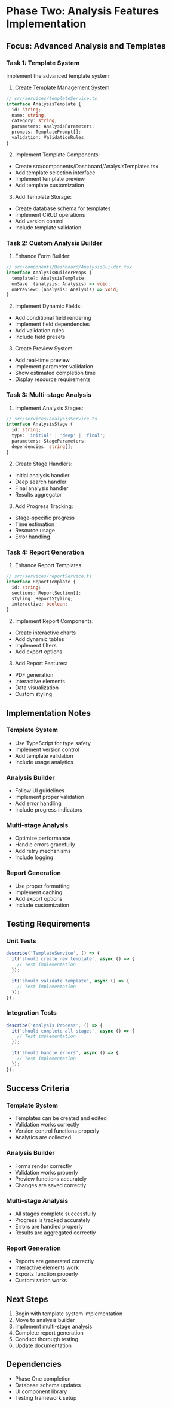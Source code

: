 # Phase Two: Analysis Features Implementation

## Focus: Advanced Analysis and Templates

### Task 1: Template System
Implement the advanced template system:

1. Create Template Management System:
```typescript
// src/services/templateService.ts
interface AnalysisTemplate {
  id: string;
  name: string;
  category: string;
  parameters: AnalysisParameters;
  prompts: TemplatePrompt[];
  validation: ValidationRules;
}
```

2. Implement Template Components:
- Create src/components/Dashboard/AnalysisTemplates.tsx
- Add template selection interface
- Implement template preview
- Add template customization

3. Add Template Storage:
- Create database schema for templates
- Implement CRUD operations
- Add version control
- Include template validation

### Task 2: Custom Analysis Builder

1. Enhance Form Builder:
```typescript
// src/components/Dashboard/AnalysisBuilder.tsx
interface AnalysisBuilderProps {
  template?: AnalysisTemplate;
  onSave: (analysis: Analysis) => void;
  onPreview: (analysis: Analysis) => void;
}
```

2. Implement Dynamic Fields:
- Add conditional field rendering
- Implement field dependencies
- Add validation rules
- Include field presets

3. Create Preview System:
- Add real-time preview
- Implement parameter validation
- Show estimated completion time
- Display resource requirements

### Task 3: Multi-stage Analysis

1. Implement Analysis Stages:
```typescript
// src/services/analysisService.ts
interface AnalysisStage {
  id: string;
  type: 'initial' | 'deep' | 'final';
  parameters: StageParameters;
  dependencies: string[];
}
```

2. Create Stage Handlers:
- Initial analysis handler
- Deep search handler
- Final analysis handler
- Results aggregator

3. Add Progress Tracking:
- Stage-specific progress
- Time estimation
- Resource usage
- Error handling

### Task 4: Report Generation

1. Enhance Report Templates:
```typescript
// src/services/reportService.ts
interface ReportTemplate {
  id: string;
  sections: ReportSection[];
  styling: ReportStyling;
  interactive: boolean;
}
```

2. Implement Report Components:
- Create interactive charts
- Add dynamic tables
- Implement filters
- Add export options

3. Add Report Features:
- PDF generation
- Interactive elements
- Data visualization
- Custom styling

## Implementation Notes

### Template System
- Use TypeScript for type safety
- Implement version control
- Add template validation
- Include usage analytics

### Analysis Builder
- Follow UI guidelines
- Implement proper validation
- Add error handling
- Include progress indicators

### Multi-stage Analysis
- Optimize performance
- Handle errors gracefully
- Add retry mechanisms
- Include logging

### Report Generation
- Use proper formatting
- Implement caching
- Add export options
- Include customization

## Testing Requirements

### Unit Tests
```typescript
describe('TemplateService', () => {
  it('should create new template', async () => {
    // Test implementation
  });

  it('should validate template', async () => {
    // Test implementation
  });
});
```

### Integration Tests
```typescript
describe('Analysis Process', () => {
  it('should complete all stages', async () => {
    // Test implementation
  });

  it('should handle errors', async () => {
    // Test implementation
  });
});
```

## Success Criteria

### Template System
- Templates can be created and edited
- Validation works correctly
- Version control functions properly
- Analytics are collected

### Analysis Builder
- Forms render correctly
- Validation works properly
- Preview functions accurately
- Changes are saved correctly

### Multi-stage Analysis
- All stages complete successfully
- Progress is tracked accurately
- Errors are handled properly
- Results are aggregated correctly

### Report Generation
- Reports are generated correctly
- Interactive elements work
- Exports function properly
- Customization works

## Next Steps

1. Begin with template system implementation
2. Move to analysis builder
3. Implement multi-stage analysis
4. Complete report generation
5. Conduct thorough testing
6. Update documentation

## Dependencies

- Phase One completion
- Database schema updates
- UI component library
- Testing framework setup
